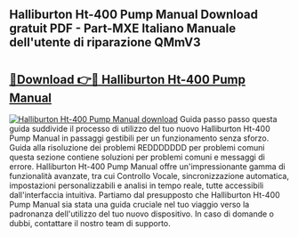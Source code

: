 ## Halliburton Ht-400 Pump Manual Download gratuit PDF - Part-MXE Italiano Manuale dell'utente di riparazione QMmV3

# <h2><a href="http://dffxna.blite.top/?on=Halliburton+Ht-400+Pump+Manual">🔗Download 👉🔴 Halliburton Ht-400 Pump Manual</a></h2>

[![Halliburton Ht-400 Pump Manual download](https://i.imgur.com/lujVjoI.png)](http://dffxna.blite.top/?on=Halliburton+Ht-400+Pump+Manual)
Guida passo passo questa guida suddivide il processo di utilizzo del tuo nuovo Halliburton Ht-400 Pump Manual in passaggi gestibili per un funzionamento senza sforzo. Guida alla risoluzione dei problemi REDDDDDDD per problemi comuni questa sezione contiene soluzioni per problemi comuni e messaggi di errore. Halliburton Ht-400 Pump Manual offre un'impressionante gamma di funzionalità avanzate, tra cui Controllo Vocale, sincronizzazione automatica, impostazioni personalizzabili e analisi in tempo reale, tutte accessibili dall'interfaccia intuitiva. Partiamo dal presupposto che Halliburton Ht-400 Pump Manual sia stata una guida cruciale nel tuo viaggio verso la padronanza dell'utilizzo del tuo nuovo dispositivo. In caso di domande o dubbi, contattare il nostro team di supporto.
